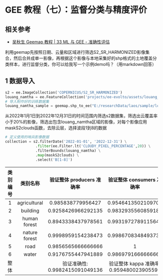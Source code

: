 # GEE 教程（七）：监督分类与精度评价



## 相关参考

- [吴秋生 Geemap 教程 | 33 ML 与 GEE - 准确性评估](https://geemap.org/notebooks/33_accuracy_assessment/)



利用geemap先按照日期、云量和区域进行筛选S2_SR_HARMONIZED影像集合，然后合并成单一影像，再根据这个影像与本地采集好的shp格式的土地覆盖分类样本，进行监督分类，你可以给我写一个示例demo吗？（用markdown回答）



## 1 数据导入

```python
s2 = ee.ImageCollection('COPERNICUS/S2_SR_HARMONIZED')
louang_namtha = ee.FeatureCollection('projects/ee-evolto/assets/louang_namtha')
# 导入制作好的训练数据集
louang_namtha_sample = geemap.shp_to_ee("E:/researchData/laos/sample/louang_namtha_sample.shp")
```





从2022年1月1日到2022年12月31日的时间范围内筛选s2数据集，筛选出云覆盖率小于20%的影像，筛选出包含louang_namtha区域的影像，对每个影像应用maskS2clouds函数，去除云层，选择波段1到8的数据

```python
# 定义使用的哨兵影像数据
collection = s2.filterDate('2022-01-01', '2022-12-31') \
              .filter(ee.Filter.lt('CLOUDY_PIXEL_PERCENTAGE',20)) \
              .filterBounds(louang_namtha) \
              .map(maskS2clouds) \
              .select('B[1-8]')
```









| 类别编号 |   类别名称    |   验证整体 producers 准确率    |        验证整体 consumers 准确率         |
| :------: | :-----------: | :----------------------------: | :--------------------------------------: |
|    1     | agricultural  |       0.985838779956427        |            0.9546413502109705            |
|    2     |   building    |       0.9258426966292135       |            0.9832935560859188            |
|    3     | human forest  |       0.8943338437978561       |            0.9931972789115646            |
|    4     | nature forest |       0.9998959154238473       |            0.9986708348493737            |
|    5     |     road      |       0.9856565666666666       |                    1                     |
|    6     |     water     |       0.9176755447941889       |            0.9869791666666666            |
|   整体   |               | 验证准确性: 0.9982415091049136 | 验证整体 kappa 准确率: 0.959480023905596 |



